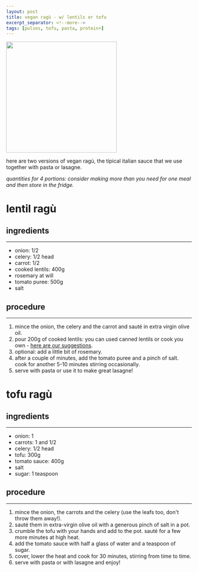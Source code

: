 ```yaml
---
layout: post
title: vegan ragù - w/ lentils or tofu
excerpt_separator: <!--more-->
tags: [pulses, tofu, pasta, protein+]
---
```


 <img src="../images/lentils-ragù.jpeg" width="300">
 
 <!--more-->

here are two versions of vegan ragù, the tipical italian sauce that we use together with pasta or lasagne.

*quantities for 4 portions: consider making more than you need for one meal and then store in the fridge.*

# lentil ragù

## ingredients
---

- onion: 1/2
- celery: 1/2 head
- carrot: 1/2
- cooked lentils: 400g
- rosemary at will 
- tomato puree: 500g 
- salt


## procedure
---

1. mince the onion, the celery and the carrot and sauté in extra virgin olive oil.
2. pour 200g of cooked lentils: you can used canned lentils or cook you own - [here are our suggestions](https://fagiolini.github.io/pulses-guide/). 
3. optional: add a little bit of rosemary.
4. after a couple of minutes, add the tomato puree and a pinch of salt. cook for another 5-10 minutes stirring occasionally.
5. serve with pasta or use it to make great lasagne!

# tofu ragù

## ingredients
---

- onion: 1
- carrots: 1 and 1/2 
- celery: 1/2 head
- tofu: 300g
- tomato sauce: 400g
- salt
- sugar: 1 teaspoon

## procedure
---

1. mince the onion, the carrots and the celery (use the leafs too, don't throw them away!).
2. sauté them in extra-virgin olive oil with a generous pinch of salt in a pot.
3. crumble the tofu with your hands and add to the pot. sauté for a few more minutes at high heat.
4. add the tomato sauce with half a glass of water and a teaspoon of sugar.
5. cover, lower the heat and cook for 30 minutes, stirring from time to time.
6. serve with pasta or with lasagne and enjoy!
